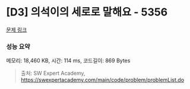 # [D3] 의석이의 세로로 말해요 - 5356 

[문제 링크](https://swexpertacademy.com/main/code/problem/problemDetail.do?contestProbId=AWVWgkP6sQ0DFAUO) 

### 성능 요약

메모리: 18,460 KB, 시간: 114 ms, 코드길이: 869 Bytes



> 출처: SW Expert Academy, https://swexpertacademy.com/main/code/problem/problemList.do